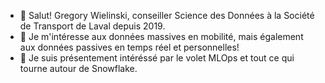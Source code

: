 - 👋 Salut! Gregory Wielinski, conseiller Science des Données à la Société de Transport de Laval depuis 2019.
- 👀 Je m'intéresse aux données massives en mobilité, mais également aux données passives en temps réel et personnelles!
- 🌱 Je suis présentement intéréssé par le volet MLOps et tout ce qui tourne autour de Snowflake.

<!---
gwielinski/gwielinski is a ✨ special ✨ repository because its `README.md` (this file) appears on your GitHub profile.
You can click the Preview link to take a look at your changes.
--->
